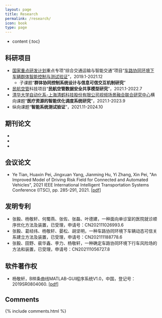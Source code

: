 ```yaml
---
layout: page
title: Research
permalink: /research/
icon: book
type: page
---
```


* content
{:toc}

## 科研项目

+ [国家重点研发计划](https://baike.baidu.com/item/%E5%9B%BD%E5%AE%B6%E9%87%8D%E7%82%B9%E7%A0%94%E5%8F%91%E8%AE%A1%E5%88%92/19395314?fr=aladdin)重点专项“综合交通运输与智能交通”项目“[车路协同环境下车辆群体智能控制与测试验证](https://www.jingxuanyang.com/file_upload/综合交通运输与智能交通重点专项2018年度项目申报指南.pdf)”，2019.1-2021.12
  + 子课题“**群体协同控制系统设计与信息可信交互机制研究**”
+ [民航空管](http://www.atmb.net.cn/)科技项目“**民航空管数据安全共享模型研究**”，2021.1-2022.7
+ [清华大学自动化系-上海清鹤科技股份有限公司视频场景融合联合研究中心](https://www.tsinghua.edu.cn/kxyj/kyjg/lhgjjg.htm)横向课题“**医疗资源的智能优化调度系统研究**”，2021.1-2023.9
+ 纵向课题“**智能系统测试验证**”，2021.11-2024.10

## 期刊论文

+ 
+ 
+ 

## 会议论文

+ Ye Tian, Huaxin Pei, Jingxuan Yang, Jianming Hu, Yi Zhang, Xin Pei, "An Improved Model of Driving Risk Field for Connected and Automated Vehicles", 
2021 IEEE International Intelligent Transportation Systems Conference (ITSC), pp. 285-291, 2021. [[pdf](https://www.jingxuanyang.com/file_upload/An_Improved_Model_of_Driving_Risk_Field_for_Connected_and_Automated_Vehicles.pdf)]

## 发明专利

+ 张毅、杨敬轩、何蜀燕、张佐、张磊、叶德建，一种面向单诊室的医院就诊顺序优化方法及装置，已受理，申请号：CN202111026993.6
+ 张毅、葛经纬、杨敬轩、晏松、胡坚明，一种车路协同环境下车辆动态可信关系建立方法及装置，已受理，申请号：CN202111188778.6
+ 张毅、田野、裴华鑫、李力、杨敬轩，一种确定车路协同环境下行车风险场的方法和装置，已受理，申请号：CN202111056727.8

## 软件著作权

+ 杨敬轩，B样条曲线MATLAB-GUI程序系统V1.0，中国，登记号：2019SR0804060. [[pdf](https://www.jingxuanyang.com/file_upload/%E6%9D%A8%E6%95%AC%E8%BD%A9-2019%E5%B9%B48%E6%9C%88%E8%BD%AF%E4%BB%B6%E8%91%97%E4%BD%9C%E6%9D%83.pdf)]

## Comments

{% include comments.html %}
